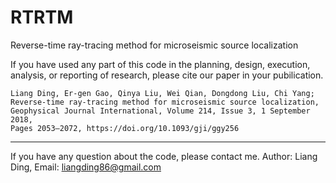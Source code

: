 # RTRTM
Reverse-time ray-tracing method for microseismic source localization

If you have used any part of this code in the planning, design, execution,
analysis, or reporting of research, please cite our paper in your pubilication.
	
	Liang Ding, Er-gen Gao, Qinya Liu, Wei Qian, Dongdong Liu, Chi Yang;
	Reverse-time ray-tracing method for microseismic source localization,
	Geophysical Journal International, Volume 214, Issue 3, 1 September 2018,
	Pages 2053–2072, https://doi.org/10.1093/gji/ggy256

****************************************************************************
If you have any question about the code, please contact me.
Author: Liang Ding,	
Email: liangding86@gmail.com
